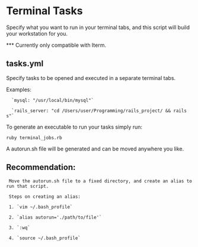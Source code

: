 # Terminal Tasks

Specify what you want to run in your terminal tabs, and this script will build your workstation for you.

*** Currently only compatible with Iterm.

## tasks.yml

 Specify tasks to be opened and executed in a separate terminal tabs.
  
   Examples:

      `mysql: "/usr/local/bin/mysql"`

      `rails_server: "cd /Users/user/Programming/rails_project/ && rails s"`
     


  To generate an executable to run your tasks simply run:

   `ruby terminal_jobs.rb`

  A autorun.sh file will be generated and can be moved anywhere you like.


## Recommendation:
   
     Move the autorun.sh file to a fixed directory, and create an alias to run that script.

     Steps on creating an alias:

     1. `vim ~/.bash_profile`

     2. `alias autorun='./path/to/file'`

     3. `:wq`

     4. `source ~/.bash_profile`


